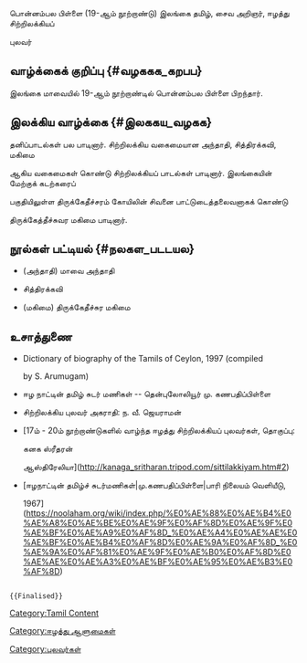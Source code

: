 பொன்னம்பல பிள்ளை (19-ஆம் நூற்றாண்டு) இலங்கை தமிழ், சைவ அறிஞர், ஈழத்து சிற்றிலக்கியப்
புலவர்

## வாழ்க்கைக் குறிப்பு {#வழககக_கறபப}

இலங்கை மாவையில் 19-ஆம் நூற்றாண்டில் பொன்னம்பல பிள்ளை பிறந்தார்.

## இலக்கிய வாழ்க்கை {#இலககய_வழகக}

தனிப்பாடல்கள் பல பாடினார். சிற்றிலக்கிய வகைமையான அந்தாதி, சித்திரக்கவி, மகிமை
ஆகிய வகைமைகள் கொண்டு சிற்றிலக்கியப் பாடல்கள் பாடினார். இலங்கையின் மேற்குக் கடற்கரைப்
பகுதியிலுள்ள திருக்கேதீச்சரம் கோயிலின் சிவனை பாட்டுடைத்தலைவனாகக் கொண்டு
திருக்கேத்தீச்சுவர மகிமை பாடினார்.

## நூல்கள் பட்டியல் {#நலகள_படடயல}

-   (அந்தாதி) மாவை அந்தாதி
-   சித்திரக்கவி
-   (மகிமை) திருக்கேதீச்சுர மகிமை

## உசாத்துணை

-   Dictionary of biography of the Tamils of Ceylon, 1997 (compiled
    by S. Arumugam)
-   ஈழ நாட்டின் தமிழ் சுடர் மணிகள் -- தென்புலோலியூர் மு. கணபதிப்பிள்ளை
-   சிற்றிலக்கிய புலவர் அகராதி: ந. வீ. ஜெயராமன்
-   [17ம் - 20ம் நூற்றாண்டுகளில் வாழ்ந்த ஈழத்து சிற்றிலக்கியப் புலவர்கள், தொகுப்பு:
    கனக ஸ்ரீதரன்
    ஆஸ்திரேலியா](http://kanaga_sritharan.tripod.com/sittilakkiyam.htm#2)
-   [ஈழநாட்டின் தமிழ்ச் சுடர்மணிகள்\|மு.கணபதிப்பிள்ளை\|பாரி நிலையம் வெளியீடு,
    1967](https://noolaham.org/wiki/index.php/%E0%AE%88%E0%AE%B4%E0%AE%A8%E0%AE%BE%E0%AE%9F%E0%AF%8D%E0%AE%9F%E0%AE%BF%E0%AE%A9%E0%AF%8D_%E0%AE%A4%E0%AE%AE%E0%AE%BF%E0%AE%B4%E0%AF%8D%E0%AE%9A%E0%AF%8D_%E0%AE%9A%E0%AF%81%E0%AE%9F%E0%AE%B0%E0%AF%8D%E0%AE%AE%E0%AE%A3%E0%AE%BF%E0%AE%95%E0%AE%B3%E0%AF%8D)

```{=mediawiki}
{{Finalised}}
```
[Category:Tamil Content](Category:Tamil_Content "wikilink")
[Category:ஈழத்து ஆளுமைகள்](Category:ஈழத்து_ஆளுமைகள் "wikilink")
[Category:புலவர்கள்](Category:புலவர்கள் "wikilink")
